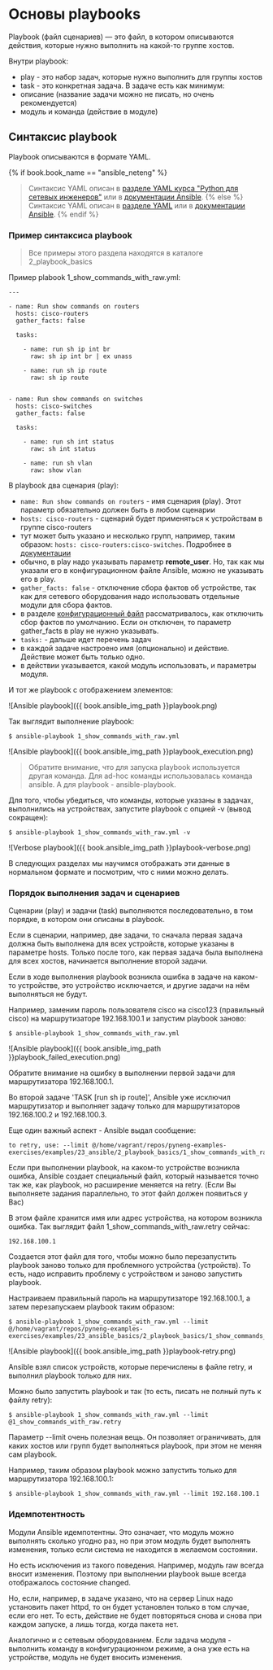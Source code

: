 # Основы playbooks

Playbook (файл сценариев) — это файл, в котором описываются действия, которые нужно выполнить на какой-то группе хостов.

Внутри playbook:
* play - это набор задач, которые нужно выполнить для группы хостов
* task - это конкретная задача. В задаче есть как минимум:
 * описание (название задачи можно не писать, но очень рекомендуется)
 * модуль и команда (действие в модуле)


## Синтаксис playbook

Playbook описываются в формате YAML.

{% if book.book_name == "ansible_neteng" %}
> Синтаксис YAML описан в [разделе YAML курса "Python для сетевых инженеров"](https://natenka.gitbooks.io/pyneng/content/book/17_serialization/3_yaml.html) или в [документации Ansible](http://docs.ansible.com/ansible/YAMLSyntax.html).
{% else %}
> Синтаксис YAML описан в [разделе YAML](../../17_serialization/3_yaml.md) или в [документации Ansible](http://docs.ansible.com/ansible/YAMLSyntax.html).
{% endif %}

### Пример синтаксиса playbook

> Все примеры этого раздела находятся в каталоге 2_playbook_basics

Пример plabook 1_show_commands_with_raw.yml:
```
---

- name: Run show commands on routers
  hosts: cisco-routers
  gather_facts: false

  tasks:

    - name: run sh ip int br        
      raw: sh ip int br | ex unass

    - name: run sh ip route
      raw: sh ip route


- name: Run show commands on switches
  hosts: cisco-switches
  gather_facts: false

  tasks:

    - name: run sh int status
      raw: sh int status

    - name: run sh vlan
      raw: show vlan
```


В playbook два сценария (play):
* ```name: Run show commands on routers``` - имя сценария (play). Этот параметр обязательно должен быть в любом сценарии
* ```hosts: cisco-routers``` - сценарий будет применяться к устройствам в группе cisco-routers
 * тут может быть указано и несколько групп, например, таким образом: ```hosts: cisco-routers:cisco-switches```. Подробнее в [документации](http://docs.ansible.com/ansible/intro_patterns.html)
* обычно, в play надо указывать параметр __remote_user__. Но, так как мы указали его в конфигурационном файле Ansible, можно не указывать его в play.
* ```gather_facts: false``` - отключение сбора фактов об устройстве, так как для сетевого оборудования надо использовать отдельные модули для сбора фактов.
 * в разделе [конфигурационный файл](../1_ansible_basics/configuration..md) рассматривалось, как отключить сбор фактов по умолчанию. Если он отключен, то параметр gather_facts в play не нужно указывать.
* ```tasks:``` - дальше идет перечень задач
 * в каждой задаче настроено имя (опционально) и действие. Действие может быть только одно.
 * в действии указывается, какой модуль использовать, и параметры модуля.

И тот же playbook с отображением элементов:

![Ansible playbook]({{ book.ansible_img_path }}playbook.png)

Так выглядит выполнение playbook:
```
$ ansible-playbook 1_show_commands_with_raw.yml
```

![Ansible playbook]({{ book.ansible_img_path }}playbook_execution.png)

> Обратите внимание, что для запуска playbook используется другая команда. Для ad-hoc команды использовалась команда ansible. А для playbook - ansible-playbook.

Для того, чтобы убедиться, что команды, которые указаны в задачах, выполнились на устройствах, запустите playbook с опцией -v (вывод сокращен):
```
$ ansible-playbook 1_show_commands_with_raw.yml -v
```

![Verbose playbook]({{ book.ansible_img_path }}playbook-verbose.png)

В следующих разделах мы научимся отображать эти данные в нормальном формате и посмотрим, что с ними можно делать.

### Порядок выполнения задач и сценариев

Сценарии (play) и задачи (task) выполняются последовательно, в том порядке, в котором они описаны в playbook.

Если в сценарии, например, две задачи, то сначала первая задача должна быть выполнена для всех устройств, которые указаны в параметре hosts.
Только после того, как первая задача была выполнена для всех хостов, начинается выполнение второй задачи.

Если в ходе выполнения playbook возникла ошибка в задаче на каком-то устройстве, это устройство исключается, и другие задачи на нём выполняться не будут.

Например, заменим пароль пользователя cisco на cisco123 (правильный cisco) на маршрутизаторе 192.168.100.1 и запустим playbook заново:
```
$ ansible-playbook 1_show_commands_with_raw.yml
```

![Ansible playbook]({{ book.ansible_img_path }}playbook_failed_execution.png)

Обратите внимание на ошибку в выполнении первой задачи для маршрутизатора 192.168.100.1.

Во второй задаче 'TASK [run sh ip route]', Ansible уже исключил маршрутизатор и выполняет задачу только для маршрутизаторов 192.168.100.2 и 192.168.100.3.


Еще один важный аспект - Ansible выдал сообщение:
```
to retry, use: --limit @/home/vagrant/repos/pyneng-examples-exercises/examples/23_ansible/2_playbook_basics/1_show_commands_with_raw.retry
```

Если при выполнении playbook, на каком-то устройстве возникла ошибка, Ansible создает специальный файл, который называется точно так же, как playbook, но расширение меняется на retry.
(Если Вы выполняете задания параллельно, то этот файл должен появиться у Вас)

В этом файле хранится имя или адрес устройства, на котором возникла ошибка.
Так выглядит файл 1_show_commands_with_raw.retry сейчас:
```
192.168.100.1
```

Создается этот файл для того, чтобы можно было перезапустить playbook заново только для проблемного устройства (устройств).
То есть, надо исправить проблему с устройством и заново запустить playbook.

Настраиваем правильный пароль на маршрутизаторе 192.168.100.1, а затем перезапускаем playbook таким образом:
```
$ ansible-playbook 1_show_commands_with_raw.yml --limit @/home/vagrant/repos/pyneng-examples-exercises/examples/23_ansible_basics/2_playbook_basics/1_show_commands_with_raw.retry
```

![Ansible playbook]({{ book.ansible_img_path }}playbook-retry.png)

Ansible взял список устройств, которые перечислены в файле retry, и выполнил playbook только для них.

Можно было запустить playbook и так (то есть, писать не полный путь к файлу retry):
```
$ ansible-playbook 1_show_commands_with_raw.yml --limit @1_show_commands_with_raw.retry
```

Параметр --limit очень полезная вещь.
Он позволяет ограничивать, для каких хостов или групп будет выполняться playbook, при этом не меняя сам playbook.

Например, таким образом playbook можно запустить только для маршрутизатора 192.168.100.1:
```
$ ansible-playbook 1_show_commands_with_raw.yml --limit 192.168.100.1
```


### Идемпотентность

Модули Ansible идемпотентны.
Это означает, что модуль можно выполнять сколько угодно раз, но при этом модуль будет выполнять изменения, только если система не находится в желаемом состоянии.

Но есть исключения из такого поведения.
Например, модуль raw всегда вносит изменения.
Поэтому при выполнении playbook выше всегда отображалось состояние changed.

Но, если, например, в задаче указано, что на сервер Linux надо установить пакет httpd, то он будет установлен только в том случае, если его нет.
То есть, действие не будет повторяться снова и снова при каждом запуске, а лишь тогда, когда пакета нет.

Аналогично и с сетевым оборудованием.
Если задача модуля - выполнить команду в конфигурационном режиме, а она уже есть на устройстве, модуль не будет вносить изменения.

